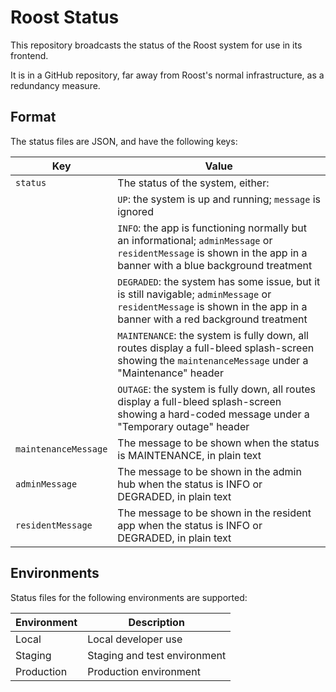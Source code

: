 # Roost Status

This repository broadcasts the status of the Roost system for use in its frontend.

It is in a GitHub repository, far away from Roost's normal infrastructure, as a redundancy measure.

## Format

The status files are JSON, and have the following keys:

| Key       | Value                                                                                                                                            |
|-----------|--------------------------------------------------------------------------------------------------------------------------------------------------|
| `status`  | The status of the system, either:                                                                                                                |
|           | `UP`: the system is up and running; `message` is ignored                                                                                         |
|           | `INFO`: the app is functioning normally but an informational; `adminMessage` or `residentMessage` is shown in the app in a banner with a blue background treatment         |
|           | `DEGRADED`: the system has some issue, but it is still navigable; `adminMessage` or `residentMessage` is shown in the app in a banner with a red background treatment      |
|           | `MAINTENANCE`: the system is fully down, all routes display a full-bleed splash-screen showing the `maintenanceMessage` under a "Maintenance" header        |
|           | `OUTAGE`: the system is fully down, all routes display a full-bleed splash-screen showing a hard-coded message under a "Temporary outage" header        |
| `maintenanceMessage` | The message to be shown when the status is MAINTENANCE, in plain text                                                                                                           |
| `adminMessage` | The message to be shown in the admin hub when the status is INFO or DEGRADED, in plain text                                                                                                           |
| `residentMessage` | The message to be shown in the resident app when the status is INFO or DEGRADED, in plain text                                                                                                           |

## Environments

Status files for the following environments are supported:

| Environment | Description                  |
|-------------|------------------------------|
| Local       | Local developer use          |
| Staging     | Staging and test environment |
| Production  | Production environment       |

